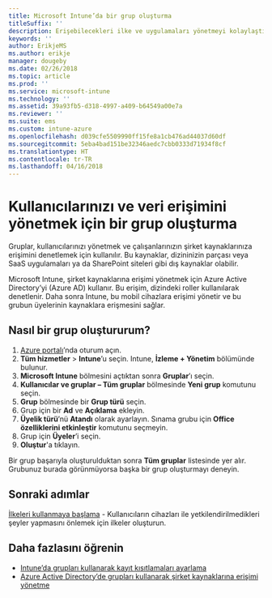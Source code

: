 ```yaml
---
title: Microsoft Intune’da bir grup oluşturma
titleSuffix: ''
description: Erişebilecekleri ilke ve uygulamaları yönetmeyi kolaylaştırmak için kullanıcıları gruplara ayırın.
keywords: ''
author: ErikjeMS
ms.author: erikje
manager: dougeby
ms.date: 02/26/2018
ms.topic: article
ms.prod: ''
ms.service: microsoft-intune
ms.technology: ''
ms.assetid: 39a93fb5-d318-4997-a409-b64549a00e7a
ms.reviewer: ''
ms.suite: ems
ms.custom: intune-azure
ms.openlocfilehash: d039cfe5509990ff15fe8a1cb476ad44037d60df
ms.sourcegitcommit: 5eba4bad151be32346aedc7cbb0333d71934f8cf
ms.translationtype: HT
ms.contentlocale: tr-TR
ms.lasthandoff: 04/16/2018
---
```

# <a name="create-a-group-to-manage-your-users-and-data-access"></a>Kullanıcılarınızı ve veri erişimini yönetmek için bir grup oluşturma

Gruplar, kullanıcılarınızı yönetmek ve çalışanlarınızın şirket kaynaklarınıza erişimini denetlemek için kullanılır. Bu kaynaklar, dizininizin parçası veya SaaS uygulamaları ya da SharePoint siteleri gibi dış kaynaklar olabilir.

Microsoft Intune, şirket kaynaklarına erişimi yönetmek için Azure Active Directory’yi (Azure AD) kullanır. Bu erişim, dizindeki roller kullanılarak denetlenir. Daha sonra Intune, bu mobil cihazlara erişimi yönetir ve bu grubun üyelerinin kaynaklara erişmesini sağlar.

## <a name="how-do-i-create-a-group"></a>Nasıl bir grup oluştururum?

1. [Azure portalı](https://portal.azure.com)’nda oturum açın.
2. **Tüm hizmetler** > **Intune**’u seçin. Intune, **İzleme + Yönetim** bölümünde bulunur.
3. **Microsoft Intune** bölmesini açtıktan sonra **Gruplar**’ı seçin.
4. **Kullanıcılar ve gruplar – Tüm gruplar** bölmesinde **Yeni grup** komutunu seçin.
5. **Grup** bölmesinde bir **Grup türü** seçin.
5. Grup için bir **Ad** ve **Açıklama** ekleyin.
6. **Üyelik türü**’nü **Atandı** olarak ayarlayın. Sınama grubu için **Office özelliklerini etkinleştir** komutunu seçmeyin.
7. Grup için **Üyeler**’i seçin.
7. **Oluştur**'a tıklayın.

Bir grup başarıyla oluşturulduktan sonra **Tüm gruplar** listesinde yer alır. Grubunuz burada görünmüyorsa başka bir grup oluşturmayı deneyin.

## <a name="next-steps"></a>Sonraki adımlar

[İlkeleri kullanmaya başlama](get-started-policies.md) - Kullanıcıların cihazları ile yetkilendirilmedikleri şeyler yapmasını önlemek için ilkeler oluşturun.

## <a name="learn-more"></a>Daha fazlasını öğrenin

* [Intune’da grupları kullanarak kayıt kısıtlamaları ayarlama](groups-add.md)
* [Azure Active Directory’de grupları kullanarak şirket kaynaklarına erişimi yönetme](https://docs.microsoft.com/azure/active-directory/active-directory-manage-groups)
